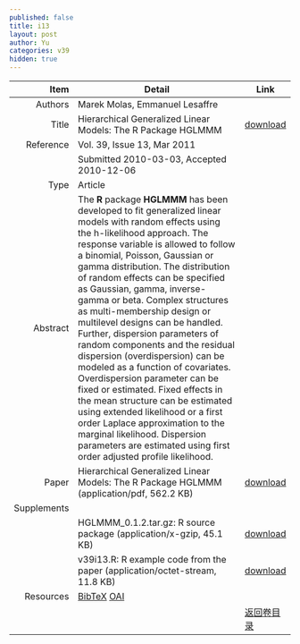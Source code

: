 ```yaml
---
published: false
title: i13
layout: post
author: Yu
categories: v39
hidden: true
---
```


| Item | Detail | Link |
|---:|---|---|
| Authors | Marek Molas, Emmanuel Lesaffre| |
| Title |Hierarchical Generalized Linear Models: The R Package HGLMMM | [download](http://www.jstatsoft.org/v39/i13/paper) |
| Reference |Vol. 39, Issue 13, Mar 2011 | |
| | Submitted 2010-03-03, Accepted 2010-12-06| | 
| Type | Article| |
| Abstract | The <b>R</b> package <b>HGLMMM</b> has been developed to fit generalized linear models with random effects using the h-likelihood approach. The response variable is allowed to follow a binomial, Poisson, Gaussian or gamma distribution. The distribution of random effects can be specified as Gaussian, gamma, inverse-gamma or beta. Complex structures as multi-membership design or multilevel designs can be handled. Further, dispersion parameters of random components and the residual dispersion (overdispersion) can be modeled as a function of covariates. Overdispersion parameter can be fixed or estimated. Fixed effects in the mean structure can be estimated using extended likelihood or a first order Laplace approximation to the marginal likelihood. Dispersion parameters are estimated using first order adjusted profile likelihood.| |
| Paper | Hierarchical Generalized Linear Models: The R Package HGLMMM  (application/pdf, 562.2 KB)| [download](http://www.jstatsoft.org/v39/i13/paper) |
| Supplements | | |
| |HGLMMM_0.1.2.tar.gz: R source package  (application/x-gzip, 45.1 KB)|  [download](http://www.jstatsoft.org/v39/i13/supp/1) |
| |v39i13.R: R example code from the paper  (application/octet-stream, 11.8 KB)|  [download](http://www.jstatsoft.org/v39/i13/supp/2) |
| Resources | [BibTeX](http://www.jstatsoft.org/v39/i13/bibtex) [OAI](http://www.jstatsoft.org/oai?verb=GetRecord&identifier=oai.jstatsoft/v39/i13&prefix=oai_dc)| |
| |  | [返回卷目录]({{site.baseurl}}/volume/v39.html) |